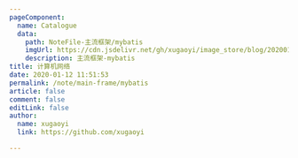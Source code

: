 ```yaml
---
pageComponent:
  name: Catalogue
  data:
    path: NoteFile-主流框架/mybatis
    imgUrl: https://cdn.jsdelivr.net/gh/xugaoyi/image_store/blog/20200112120340.png
    description: 主流框架-mybatis
title: 计算机网络
date: 2020-01-12 11:51:53
permalink: /note/main-frame/mybatis
article: false
comment: false
editLink: false
author:
  name: xugaoyi
  link: https://github.com/xugaoyi

---
```

